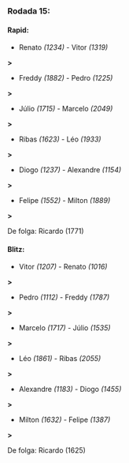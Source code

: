 ### Rodada 15:

#### Rapid:

* Renato *(1234)*     -     Vitor *(1319)*

 **>** 
* Freddy *(1882)*     -     Pedro *(1225)*

 **>** 
* Júlio *(1715)*     -     Marcelo *(2049)*

 **>** 
* Ribas *(1623)*     -     Léo *(1933)*

 **>** 
* Diogo *(1237)*     -     Alexandre *(1154)*

 **>** 
* Felipe *(1552)*     -     Milton *(1889)*

 **>** 

De folga: Ricardo (1771)

#### Blitz:

* Vitor *(1207)*     -     Renato *(1016)*

 **>** 
* Pedro *(1112)*     -     Freddy *(1787)*

 **>** 
* Marcelo *(1717)*     -     Júlio *(1535)*

 **>** 
* Léo *(1861)*     -     Ribas *(2055)*

 **>** 
* Alexandre *(1183)*     -     Diogo *(1455)*

 **>** 
* Milton *(1632)*     -     Felipe *(1387)*

 **>** 

De folga: Ricardo (1625)

